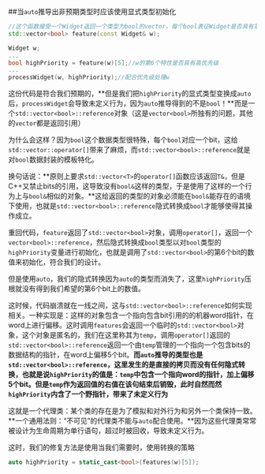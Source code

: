 ##当`auto`推导出非预期类型时应该使用显式类型初始化

```cpp
//这个函数接受一个Widget返回一个类型为bool的vector，每个bool表征Widget是否具有某个特性
std::vector<bool> feature(const Widget& w);

Widget w;
...
bool highPriority = feature(w)[5];//w的第6个特性是否具有高优先级
...
processWidget(w, highPriority);//配合优先级处理w
```

这份代码是符合我们预期的，**但是我们把`highPriority`的显式类型变换成`auto`后，`processWidget`会导致未定义行为，因为`auto`推导得到的不是`bool`！**而是一个`std::vector<bool>::reference`对象（这是`vector<bool>`所独有的问题，其他的`vector`都是返回引用）

为什么会这样？因为`bool`这个数据类型很特殊，每个`bool`对应一个bit，这给`std::vector::operator[]`带来了麻烦，而`std::vector<bool>::reference`就是对`bool`数据封装的模板特化。

换句话说：**原则上要求`std::vector<T>`的`operator[]`函数应该返回`T&`，但是C++又禁止bits的引用，这导致没有`bool&`这样的类型，于是使用了这样的一个行为上与`bool&`相似的对象。**这给返回的类型的对象必须能在`bool&`能存在的语境下使用，也就是`std::vector<bool>::reference`隐式转换成`bool`才能够使得其操作成立。

重回代码，`feature`返回了`std::vector<bool>`对象，调用`operator[]`，返回一个`vector<bool>::reference`，然后隐式转换成`bool`类型以对`bool`类型的`highPriority`变量进行初始化，也就是调用了`std::vector<bool>`的第6个bit的数值来初始化，符合我们的设计。

但是使用`auto`，我们的隐式转换因为`auto`的类型而消失了，这里`highPriority`压根就没有得到我们希望的第6个bit上的数值。

这时候，代码崩溃就在一线之间，这与`std::vector<bool>::reference`如何实现相关。一种实现是：这样的对象包含一个指向包含bit引用的的机器word指针，在word上进行偏移。这时调用`features`会返回一个临时的`std::vector<bool>`对象，这个对象是匿名的，我们在这里称其为`temp`，调用`operator[]`返回的`std::vector<bool>::reference`返回一个由`temp`管理的一个指向一个包含bits的数据结构的指针，在word上偏移5个bit。**而`auto`推导的类型也是`std::vector<bool>::reference`，这里发生的是直接的拷贝而没有任何隐式转换，也就是说`highPriority`的值是：`temp`中包含一个指向word的指针，加上偏移5个bit。但是`temp`作为返回值的右值在该句结束后销毁，此时自然而然`highPriority`内含了一个野指针，带来了未定义行为**

这就是一个代理类：某个类的存在是为了模拟和对外行为和另外一个类保持一致。**一个通用法则：“不可见”的代理类不能与`auto`配合使用。**因为这些代理类常常被设计为生命周期为单行语句，超过时被回收，导致未定义行为。

这时，我们的修复方法是使用当我们需要时，使用转换的策略

```cpp
auto highPriority = static_cast<bool>(features(w)[5]);
```